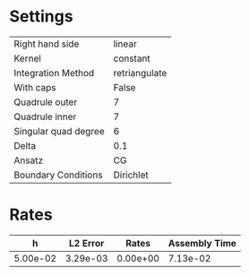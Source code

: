 # Settings
| | |
| --- | --- |
| Right hand side | linear |
| Kernel | constant |
| Integration Method | retriangulate |
| With caps | False |
| Quadrule outer | 7 |
| Quadrule inner | 7 |
| Singular quad degree | 6 |
| Delta | 0.1 |
| Ansatz | CG |
| Boundary Conditions | Dirichlet |
# Rates
| h| L2 Error| Rates| Assembly Time| 
|---|---|---|---|
| 5.00e-02 | 3.29e-03 | 0.00e+00 | 7.13e-02 |
